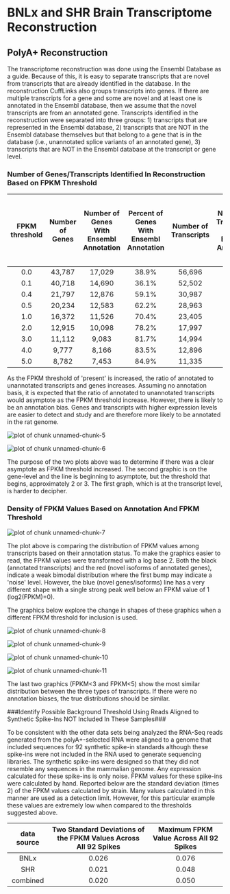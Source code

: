 BNLx and SHR Brain Transcriptome Reconstruction
========================================================

PolyA+ Reconstruction
--------------------








The transcriptome reconstruction was done using the Ensembl Database as a guide. Because of this, it is easy to separate transcripts that are novel from transcripts that are already identified in the database.  In the reconstruction CuffLinks also groups transcripts into genes.  If there are multiple transcripts for a gene and some are novel and at least one is annotated in the Ensembl database, then we assume that the novel transcripts are from an annotated gene.  Transcripts identified in the reconstruction were separated into three groups: 1) transcripts that are represented in the Ensembl database, 2) transcripts that are NOT in the Ensembl database themselves but  that belong to a gene that is in the database (i.e., unannotated splice variants of an annotated gene), 3) transcripts that are NOT in the Ensembl database at the transcript or gene level.

### Number of Genes/Transcripts Identified In Reconstruction Based on FPKM Threshold
| FPKM threshold | Number of Genes | Number of Genes With Ensembl Annotation | Percent of Genes With Ensembl Annotation | Number of Transcripts | Number of Transcripts With Ensembl Annotation | Percent of Transcripts with Ensembl Annotation | Number of Novel Transcripts for Annotated Ensembl Genes | Percent of Transcripts That Are a Novel Isoform of an Ensembl Gene | Number of Novel Transcripts/Genes | Percent of Transcripts With NO Ensembl Annotation |
|:--------------:|:---------------:|:---------------------------------------:|:----------------------------------------:|:---------------------:|:---------------------------------------------:|:----------------------------------------------:|:-------------------------------------------------------:|:------------------------------------------------------------------:|:---------------------------------:|:-------------------------------------------------:|
|      0.0       |     43,787      |                 17,029                  |                  38.9%                   |        56,696         |                    14,389                     |                     25.4%                      |                         14,385                          |                               25.4%                                |              27,922               |                       49.2%                       |
|      0.1       |     40,718      |                 14,690                  |                  36.1%                   |        52,502         |                    11,846                     |                     22.6%                      |                         13,710                          |                               26.1%                                |              26,946               |                       51.3%                       |
|      0.4       |     21,797      |                 12,876                  |                  59.1%                   |        30,987         |                    10,589                     |                     34.2%                      |                         11,220                          |                               36.2%                                |               9,178               |                       29.6%                       |
|      0.5       |     20,234      |                 12,583                  |                  62.2%                   |        28,963         |                    10,372                     |                     35.8%                      |                         10,737                          |                               37.1%                                |               7,854               |                       27.1%                       |
|      1.0       |     16,372      |                 11,526                  |                  70.4%                   |        23,405         |                     9,540                     |                     40.8%                      |                          8,917                          |                               38.1%                                |               4,948               |                       21.1%                       |
|      2.0       |     12,915      |                 10,098                  |                  78.2%                   |        17,997         |                     8,440                     |                     46.9%                      |                          6,684                          |                               37.1%                                |               2,873               |                       16.0%                       |
|      3.0       |     11,112      |                  9,083                  |                  81.7%                   |        14,994         |                     7,635                     |                     50.9%                      |                          5,295                          |                               35.3%                                |               2,064               |                       13.8%                       |
|      4.0       |      9,777      |                  8,166                  |                  83.5%                   |        12,896         |                     6,927                     |                     53.7%                      |                          4,337                          |                               33.6%                                |               1,632               |                       12.7%                       |
|      5.0       |      8,782      |                  7,453                  |                  84.9%                   |        11,335         |                     6,364                     |                     56.1%                      |                          3,625                          |                               32.0%                                |               1,346               |                       11.9%                       |


As the FPKM threshold of 'present' is increased, the ratio of annotated to unannotated transcripts and genes increases.  Assuming no annotation basis, it is expected that the ratio of annotated to unannotated transcripts would asymptote as the FPKM threshold increase.  However, there is likely to be an annotation bias.  Genes and transcripts with higher expression levels are easier to detect and study and are therefore more likely to be annotated in the rat genome.

![plot of chunk unnamed-chunk-5](figure/unnamed-chunk-5.png) 


![plot of chunk unnamed-chunk-6](figure/unnamed-chunk-6.png) 


The purpose of the two plots above was to determine if there was a clear asymptote as FPKM threshold increased. The second graphic is on the gene-level and the line is beginning to asymptote, but the threshold that begins, approximately 2 or 3.  The first graph, which is at the transcript level, is harder to decipher.

### Density of FPKM Values Based on Annotation And FPKM Threshold

![plot of chunk unnamed-chunk-7](figure/unnamed-chunk-7.png) 


The plot above is comparing the distribution of FPKM values among transcripts based on their annotation status.  To make the graphics easier to read, the FPKM values were transformed with a log base 2.  Both the black (annotated transcripts) and the red (novel isoforms of annotated genes), indicate a weak bimodal distribution where the first bump may indicate a 'noise' level.  However, the blue (novel genes/isoforms) line has a very different shape with a single strong peak well below an FPKM value of 1 (log2(FPKM)=0).

The graphics below explore the change in shapes of these graphics when a different FPKM threshold for inclusion is used.


![plot of chunk unnamed-chunk-8](figure/unnamed-chunk-8.png) 


![plot of chunk unnamed-chunk-9](figure/unnamed-chunk-9.png) 


![plot of chunk unnamed-chunk-10](figure/unnamed-chunk-10.png) 


![plot of chunk unnamed-chunk-11](figure/unnamed-chunk-11.png) 


The last two graphics (FPKM<3 and FPKM<5) show the most similar distribution between the three types of transcripts.  If there were no annotation biases, the true distributions should be similar.


###Identify Possible Background Threshold Using Reads Aligned to Synthetic Spike-Ins NOT Included In These Samples###

To be consistent with the other data sets being analyzed the RNA-Seq reads generated from the polyA+-selected RNA were aligned to a genome that included sequences for 92 synthetic spike-in standards although these spike-ins were not included in the RNA used to generate sequencing libraries.  The synthetic spike-ins were designed so that they did not resemble any sequences in the mammalian genome.  Any expression calculated for these spike-ins is only noise.  FPKM values for these spike-ins were calculated by hand.  Reported below are the standard deviation (times 2) of the FPKM values calculated by strain.  Many values calculated in this manner are used as a detection limit.  However, for this particular example these values are extremely low when compared to the thresholds suggested above.




| data source | Two Standard Deviations of the FPKM Values Across All 92 Spikes | Maximum FPKM Value Across All 92 Spikes |
|:-----------:|:---------------------------------------------------------------:|:---------------------------------------:|
|    BNLx     |                              0.026                              |                  0.076                  |
|     SHR     |                              0.021                              |                  0.048                  |
|  combined   |                              0.020                              |                  0.050                  |

